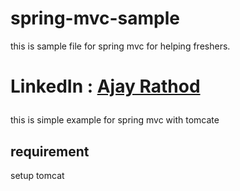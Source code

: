 # spring-mvc-sample
this is sample file for spring mvc for helping freshers.


<h1>

LinkedIn : <a href="www.linkedin.com/in/rathod-ajay" target="_blank" rel="noopener noreferrer"> Ajay Rathod </a>

</h1>

this is simple example for spring mvc with tomcate 

requirement
------------

setup tomcat 
